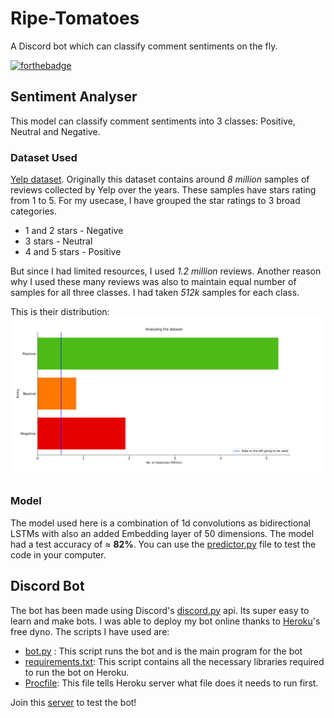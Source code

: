 # Ripe-Tomatoes
A Discord bot which can classify comment sentiments on the fly.

[![forthebadge](https://forthebadge.com/images/badges/made-with-python.svg)](https://forthebadge.com)

## Sentiment Analyser
This model can classify comment sentiments into 3 classes: Positive, Neutral and Negative. 
### Dataset Used
[Yelp dataset](https://www.yelp.com/dataset).
Originally this dataset contains around *8 million* samples of reviews collected by Yelp over the years. These samples have stars rating from 1 to 5. For my usecase, I have grouped the star ratings to 3 broad categories.

* 1 and 2 stars - Negative
* 3 stars - Neutral
* 4 and 5 stars - Positive

But since I had limited resources, I used _1.2 million_ reviews. Another reason why I used these many reviews was also to maintain equal number of samples for all three classes. I had taken _512k_ samples for each class.

This is their distribution:
![Image](dataset-analysis.png)

### Model
The model used here is a combination of 1d convolutions as bidirectional LSTMs with also an added Embedding layer of 50 dimensions. The model had a test accuracy of ≈ **82%**. You can use the [predictor.py](predictor.py) file to test the code in your computer.

## Discord Bot
 The bot has been made using Discord's [discord.py](https://discordpy.readthedocs.io/en/latest/) api. Its super easy to learn and make bots. I was able to deploy my bot online thanks to [Heroku](https://www.heroku.com)'s free dyno. The scripts I have used are:
 * [bot.py](bot.py) : This script runs the bot and is the main program for the bot
 * [requirements.txt](requirements.txt): This script contains all the necessary libraries required to run the bot on Heroku.
 * [Procfile](Procfile): This file tells Heroku server what file does it needs to run first.

Join this [server](https://discord.gg/v5cVpt) to test the bot!
